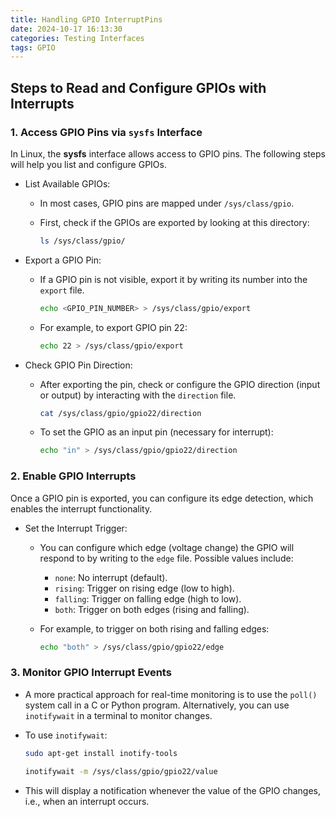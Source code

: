```yaml
---
title: Handling GPIO InterruptPins
date: 2024-10-17 16:13:30
categories: Testing Interfaces
tags: GPIO
---
```


## Steps to Read and Configure GPIOs with Interrupts

### 1. Access GPIO Pins via `sysfs` Interface

In Linux, the **sysfs** interface allows access to GPIO pins. The following steps will help you list and configure GPIOs.

- List Available GPIOs:

  - In most cases, GPIO pins are mapped under `/sys/class/gpio`.

  - First, check if the GPIOs are exported by looking at this directory:

    ```sh
    ls /sys/class/gpio/
    ```

- Export a GPIO Pin:

  - If a GPIO pin is not visible, export it by writing its number into the `export` file.

    ```sh
    echo <GPIO_PIN_NUMBER> > /sys/class/gpio/export
    ```

  - For example, to export GPIO pin 22:

    ```sh
    echo 22 > /sys/class/gpio/export
    ```

- Check GPIO Pin Direction:

  - After exporting the pin, check or configure the GPIO direction (input or output) by interacting with the `direction` file.

    ```sh
    cat /sys/class/gpio/gpio22/direction
    ```

  - To set the GPIO as an input pin (necessary for interrupt):

    ```sh
    echo "in" > /sys/class/gpio/gpio22/direction
    ```

### 2. Enable GPIO Interrupts

Once a GPIO pin is exported, you can configure its edge detection, which enables the interrupt functionality.

- Set the Interrupt Trigger:

  - You can configure which edge (voltage change) the GPIO will respond to by writing to the `edge` file. Possible values include:

    - `none`: No interrupt (default).
    - `rising`: Trigger on rising edge (low to high).
    - `falling`: Trigger on falling edge (high to low).
    - `both`: Trigger on both edges (rising and falling).

  - For example, to trigger on both rising and falling edges:

    ```sh
    echo "both" > /sys/class/gpio/gpio22/edge
    ```

### 3. Monitor GPIO Interrupt Events

- A more practical approach for real-time monitoring is to use the `poll()` system call in a C or Python program. Alternatively, you can use `inotifywait` in a terminal to monitor changes.

- To use `inotifywait`:

  ```sh
  sudo apt-get install inotify-tools
  ```

  ```sh
  inotifywait -m /sys/class/gpio/gpio22/value
  ```

- This will display a notification whenever the value of the GPIO changes, i.e., when an interrupt occurs.
